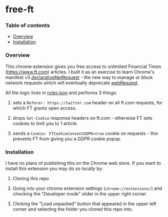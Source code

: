 # free-ft

### Table of contents

- [Overview](https://github.com/arkadiyt/free-ft#overview)
- [Installation](https://github.com/arkadiyt/free-ft#installation)

### Overview

This chrome extension gives you free access to unlimited Financial Times (https://www.ft.com) articles. I built it as an exercise to learn Chrome's manifest v3 [declarativeNetRequest](https://developer.chrome.com/docs/extensions/reference/declarativeNetRequest/) - the new way to manage or block network requests which will eventually deprecate [webRequest](https://developer.chrome.com/docs/extensions/reference/webRequest/).

All the logic lives in [rules.json](https://github.com/arkadiyt/free-ft/blob/main/rules.json) and performs 3 things:

1) sets a `Referer: https://twitter.com` header on all ft.com requests, for which FT grants open access.

2) drops `Set-Cookie` response headers on ft.com - otherwise FT sets cookies to limit you to 1 article.

3) sends a `Cookie: FTCookieConsentGDPR=true` cookie on requests - this prevents FT from giving you a GDPR cookie popup.

### Installation

I have no plans of publishing this on the Chrome web store. If you want to install this extension you may do so locally by:

1) Cloning this repo

2) Going into your chrome extension settings (`chrome://extensions/`) and checking the "Developer mode" slider in the upper right corner

3) Clicking the "Load unpacked" button that appeared in the upper left corner and selecting the folder you cloned this repo into.
